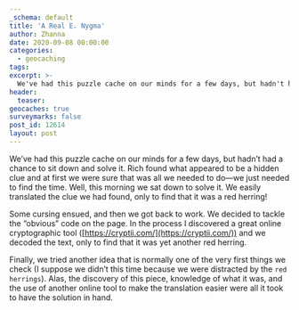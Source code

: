 ```yaml
---
_schema: default
title: 'A Real E. Nygma'
author: Zhanna
date: 2020-09-08 00:00:00
categories:
  - geocaching
tags:
excerpt: >-
  We've had this puzzle cache on our minds for a few days, but hadn't had a chance to sit down and solve it. Rich found what appeared to be a hidden clue and at first we were sure that was all we needed to do—we just needed to find the time.
header:
  teaser:
geocaches: true
surveymarks: false
post_id: 12614
layout: post
---
```


We’ve had this puzzle cache on our minds for a few days, but hadn’t had a chance to sit down and solve it. Rich found what appeared to be a hidden clue and at first we were sure that was all we needed to do—we just needed to find the time. Well, this morning we sat down to solve it. We easily translated the clue we had found, only to find that it was a red herring!

Some cursing ensued, and then we got back to work. We decided to tackle the “obvious” code on the page. In the process I discovered a great online cryptographic tool ([https://cryptii.com/](https://cryptii.com/)) and we decoded the text, only to find that it was yet another red herring.

Finally, we tried another idea that is normally one of the very first things we check (I suppose we didn’t this time because we were distracted by the `red herrings`). Alas, the discovery of this piece, knowledge of what it was, and the use of another online tool to make the translation easier were all it took to have the solution in hand.
